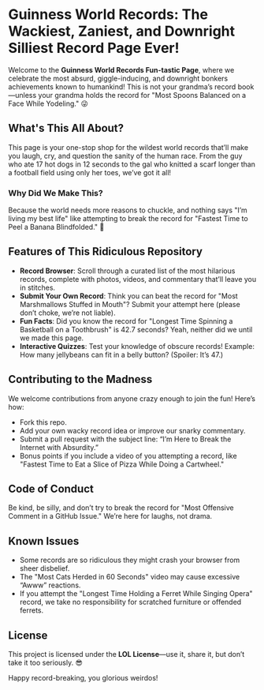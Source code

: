 # Guinness World Records: The Wackiest, Zaniest, and Downright Silliest Record Page Ever!

Welcome to the **Guinness World Records Fun-tastic Page**, where we celebrate the most absurd, giggle-inducing, and downright bonkers achievements known to humankind! This is not your grandma’s record book—unless your grandma holds the record for "Most Spoons Balanced on a Face While Yodeling." 😜

## What's This All About?

This page is your one-stop shop for the wildest world records that’ll make you laugh, cry, and question the sanity of the human race. From the guy who ate 17 hot dogs in 12 seconds to the gal who knitted a scarf longer than a football field using only her toes, we’ve got it all!

### Why Did We Make This?
Because the world needs more reasons to chuckle, and nothing says "I’m living my best life" like attempting to break the record for "Fastest Time to Peel a Banana Blindfolded." 🍌

## Features of This Ridiculous Repository

- **Record Browser**: Scroll through a curated list of the most hilarious records, complete with photos, videos, and commentary that’ll leave you in stitches.
- **Submit Your Own Record**: Think you can beat the record for "Most Marshmallows Stuffed in Mouth"? Submit your attempt here (please don’t choke, we’re not liable).
- **Fun Facts**: Did you know the record for "Longest Time Spinning a Basketball on a Toothbrush" is 42.7 seconds? Yeah, neither did we until we made this page.
- **Interactive Quizzes**: Test your knowledge of obscure records! Example: How many jellybeans can fit in a belly button? (Spoiler: It’s 47.)


## Contributing to the Madness

We welcome contributions from anyone crazy enough to join the fun! Here’s how:
- Fork this repo.
- Add your own wacky record idea or improve our snarky commentary.
- Submit a pull request with the subject line: “I’m Here to Break the Internet with Absurdity.”
- Bonus points if you include a video of you attempting a record, like "Fastest Time to Eat a Slice of Pizza While Doing a Cartwheel."

## Code of Conduct

Be kind, be silly, and don’t try to break the record for "Most Offensive Comment in a GitHub Issue." We’re here for laughs, not drama.

## Known Issues

- Some records are so ridiculous they might crash your browser from sheer disbelief.
- The "Most Cats Herded in 60 Seconds" video may cause excessive “Awww” reactions.
- If you attempt the "Longest Time Holding a Ferret While Singing Opera" record, we take no responsibility for scratched furniture or offended ferrets.


## License

This project is licensed under the **LOL License**—use it, share it, but don’t take it too seriously. 😎

Happy record-breaking, you glorious weirdos!

